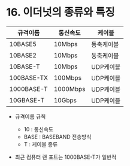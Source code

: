 # 16. 이더넛의 종류와 특징

|규격이름|통신속도|케이블|
| --- | --- | --- |
| 10BASE5 | 10Mbps | 동축케이블 |
| 10BASE2 | 10Mbps | 동축케이블 |
| 10BASE-T | 10Mbps | UDP케이블 |
| 100BASE-TX | 100Mbps | UDP케이블 |
| 1000BASE-T | 1000Mbps | UDP케이블 |
| 10GBASE-T | 10Gbps | UDP케이블 |

- 규격이름 규칙
  - 10 : 통신속도
  - BASE : BASEBAND 전송방식
  - T : 케이블 종류

- 최근 컴퓨터 랜 포트는 1000BASE-T가 일반적
